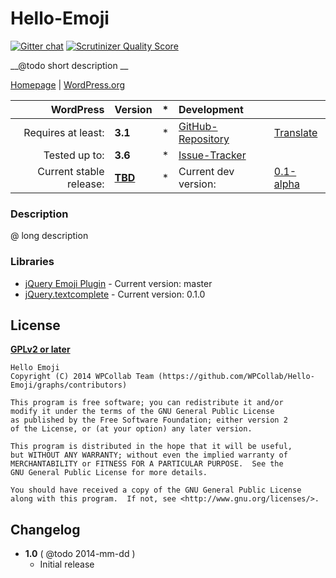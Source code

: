 # Hello-Emoji
[![Gitter chat](https://badges.gitter.im/WPCollab/Hello-Emoji.png)](https://gitter.im/WPCollab/Hello-Emoji)
[![Scrutinizer Quality Score](https://scrutinizer-ci.com/g/WPCollab/Hello-Emoji/badges/quality-score.png?s=c6bd803b8f7a81825ef645778313b2a2de2fdb5e)](https://scrutinizer-ci.com/g/WPCollab/Hello-Emoji/)

__@todo short description __

[Homepage][1.1] | [WordPress.org][1.2]

| WordPress					| Version			| *		| Development				|					|
| ----:						| :----				| :---: | :----						| :----				|
| Requires at least:		| __3.1__			| *		| [GitHub-Repository][1.3]	| [Translate][1.6]	|
| Tested up to:				| __3.6__			| *		| [Issue-Tracker][1.4]		|					|
| Current stable release:	| __[TBD][1.5]__	| *		| Current dev version:		| [0.1-alpha][1.7]	|

[1.1]: https://github.com/WPCollab/Hello-Emoji
[1.2]: #@todo
[1.3]: https://github.com/WPCollab/Hello-Emoji
[1.4]: https://github.com/WPCollab/Hello-Emoji/issues
[1.5]: #https://github.com/WPCollab/Hello-Emoji/tree/1.0
[1.6]: #http://wp-translate.org/projects/hello-emoji
[1.7]: https://github.com/WPCollab/Hello-Emoji/archive/master.zip

### Description
@ long description


### Libraries
* [jQuery Emoji Plugin](https://github.com/linyows/jquery-emoji) - Current version: master
* [jQuery.textcomplete](https://github.com/yuku-t/jquery-textcomplete) - Current version: 0.1.0


## License
__[GPLv2 or later](http://www.gnu.org/licenses/gpl-2.0.html)__

```
Hello Emoji
Copyright (C) 2014 WPCollab Team (https://github.com/WPCollab/Hello-Emoji/graphs/contributors)

This program is free software; you can redistribute it and/or
modify it under the terms of the GNU General Public License
as published by the Free Software Foundation; either version 2
of the License, or (at your option) any later version.

This program is distributed in the hope that it will be useful,
but WITHOUT ANY WARRANTY; without even the implied warranty of
MERCHANTABILITY or FITNESS FOR A PARTICULAR PURPOSE.  See the
GNU General Public License for more details.

You should have received a copy of the GNU General Public License
along with this program.  If not, see <http://www.gnu.org/licenses/>.
```


## Changelog
* __1.0__ ( @todo 2014-mm-dd )
    * Initial release

[4.1]: https://github.com/WPCollab/Hello-Emoji/issues
